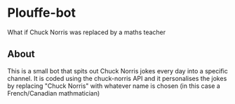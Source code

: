 # Plouffe-bot
What if Chuck Norris was replaced by a maths teacher

## About

This is a small bot that spits out Chuck Norris jokes every day into a specific channel. It is coded using the chuck-norris API and it personalises the jokes by replacing "Chuck Norris" with whatever name is chosen (in this case a French/Canadian mathmatician)
